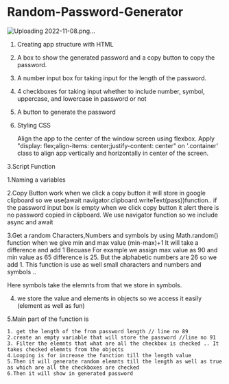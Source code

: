 # Random-Password-Generator
 ![Uploading 2022-11-08.png…]()

1. Creating app structure with HTML
  1.  A box to show the generated password and a copy button to copy the password.
  2.  A number input box for taking input for the length of the password.
  3. 4 checkboxes for taking input whether to include number, symbol, uppercase, and lowercase in password or not
   4. A button to generate the password






2. Styling CSS

     Align the app to the center of the window screen using flexbox.
    Apply "display: flex;align-items: center;justify-content: center" on '.container' class to align app vertically and horizontally in center of the screen.


3.Script Function

   1.Naming a variables
 
  
   2.Copy Button work
       when we click a copy button it will store in google clipboard so we use(await navigator.clipboard.writeText(pass))function.. if the password input box is                 empty when we click copy button it alert there is no password copied in clipboard. We use navigator function so we include async and await

  3.Get a random Characters,Numbers and symbols by using Math.random() function
      when we give min and max value (min-max)+1 It will take a difference and add 1 Becuase For example we assign max value as 90 and min value as 65 difference is         25. But the alphabetic numbers are 26 so we add 1.
      This function is use as well small characters and numbers and symbols .. 
    
 Here  symbols take the elemnts from that we store in symbols.

   4. we store the value and elements in objects so we access it easily (element as well as fun)

   5.Main part of the function is 

    1. get the length of the from password length // line no 89
    2.create an empty variable that will store the password //line no 91
    3. Filter the elemnts that what are all the checkbox is checked .. It takes checked elemnts from the objects
    4.Looping is for increase the function till the length value
    5.Then it will generate random elemnts till the length as well as true as which are all the checkboxes are checked
    6.Then it will show in generated password
    



